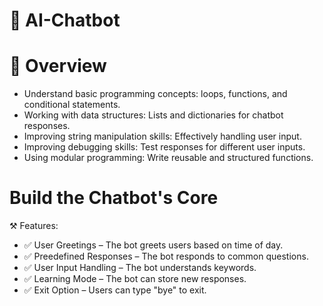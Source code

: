 # 💬 AI-Chatbot 

# 🎯 Overview 

 - Understand basic programming concepts: loops, functions, and conditional statements.
 - Working with data structures: Lists and dictionaries for chatbot responses.
 - Improving string manipulation skills: Effectively handling user input.
 - Improving debugging skills: Test responses for different user inputs.
 - Using modular programming: Write reusable and structured functions.

# Build the Chatbot's Core
 ⚒️ Features:
   
 - ✅ User Greetings – The bot greets users based on time of day.
 - ✅ Preedefined Responses – The bot responds to common questions.
 - ✅ User Input Handling – The bot understands keywords.
 - ✅ Learning Mode – The bot can store new responses.
 - ✅ Exit Option – Users can type "bye" to exit.

